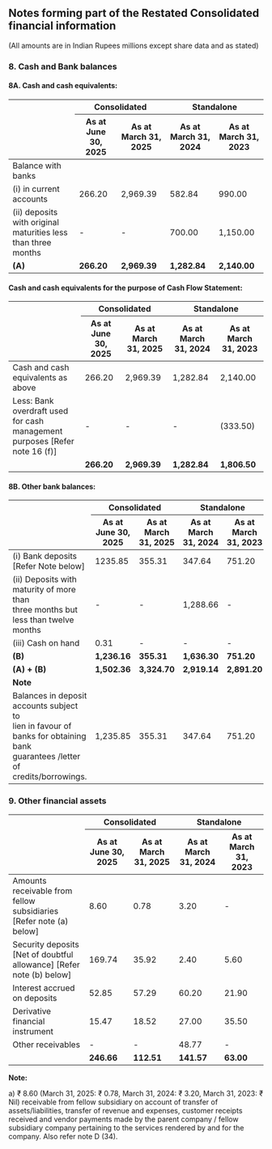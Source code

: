 ## Notes forming part of the Restated Consolidated financial information

(All amounts are in Indian Rupees millions except share data and as stated)

### 8. Cash and Bank balances

#### 8A. Cash and cash equivalents:

<table><thead><tr><th rowspan="2"></th><th colspan="2">Consolidated</th><th colspan="2">Standalone</th></tr><tr><th>As at<br>June 30, 2025</th><th>As at<br>March 31, 2025</th><th>As at<br>March 31, 2024</th><th>As at<br>March 31, 2023</th></tr></thead><tbody><tr><td>Balance with banks</td><td></td><td></td><td></td><td></td></tr><tr><td>(i) in current accounts</td><td>266.20</td><td>2,969.39</td><td>582.84</td><td>990.00</td></tr><tr><td>(ii) deposits with original maturities less<br>than three months</td><td>-</td><td>-</td><td>700.00</td><td>1,150.00</td></tr><tr><td><strong>(A)</strong></td><td><strong>266.20</strong></td><td><strong>2,969.39</strong></td><td><strong>1,282.84</strong></td><td><strong>2,140.00</strong></td></tr></tbody></table>

#### Cash and cash equivalents for the purpose of Cash Flow Statement:

<table><thead><tr><th rowspan="2"></th><th colspan="2">Consolidated</th><th colspan="2">Standalone</th></tr><tr><th>As at<br>June 30, 2025</th><th>As at<br>March 31, 2025</th><th>As at<br>March 31, 2024</th><th>As at<br>March 31, 2023</th></tr></thead><tbody><tr><td>Cash and cash equivalents as above</td><td>266.20</td><td>2,969.39</td><td>1,282.84</td><td>2,140.00</td></tr><tr><td>Less: Bank overdraft used for cash<br>management purposes [Refer note 16 (f)]</td><td>-</td><td>-</td><td>-</td><td>(333.50)</td></tr><tr><td></td><td><strong>266.20</strong></td><td><strong>2,969.39</strong></td><td><strong>1,282.84</strong></td><td><strong>1,806.50</strong></td></tr></tbody></table>

#### 8B. Other bank balances:

<table><thead><tr><th rowspan="2"></th><th colspan="2">Consolidated</th><th colspan="2">Standalone</th></tr><tr><th>As at<br>June 30, 2025</th><th>As at<br>March 31, 2025</th><th>As at<br>March 31, 2024</th><th>As at<br>March 31, 2023</th></tr></thead><tbody><tr><td>(i) Bank deposits [Refer Note below]</td><td>1235.85</td><td>355.31</td><td>347.64</td><td>751.20</td></tr><tr><td>(ii) Deposits with maturity of more than<br>three months but less than twelve months</td><td>-</td><td>-</td><td>1,288.66</td><td>-</td></tr><tr><td>(iii) Cash on hand</td><td>0.31</td><td>-</td><td>-</td><td>-</td></tr><tr><td><strong>(B)</strong></td><td><strong>1,236.16</strong></td><td><strong>355.31</strong></td><td><strong>1,636.30</strong></td><td><strong>751.20</strong></td></tr><tr><td><strong>(A) + (B)</strong></td><td><strong>1,502.36</strong></td><td><strong>3,324.70</strong></td><td><strong>2,919.14</strong></td><td><strong>2,891.20</strong></td></tr><tr><td><strong>Note</strong></td><td></td><td></td><td></td><td></td></tr><tr><td>Balances in deposit accounts subject to<br>lien in favour of banks for obtaining bank<br>guarantees /letter of credits/borrowings.</td><td>1,235.85</td><td>355.31</td><td>347.64</td><td>751.20</td></tr></tbody></table>

### 9. Other financial assets

<table><thead><tr><th rowspan="2"></th><th colspan="2">Consolidated</th><th colspan="2">Standalone</th></tr><tr><th>As at<br>June 30, 2025</th><th>As at<br>March 31, 2025</th><th>As at<br>March 31, 2024</th><th>As at<br>March 31, 2023</th></tr></thead><tbody><tr><td>Amounts receivable from fellow<br>subsidiaries [Refer note (a) below]</td><td>8.60</td><td>0.78</td><td>3.20</td><td>-</td></tr><tr><td>Security deposits [Net of doubtful<br>allowance] [Refer note (b) below]</td><td>169.74</td><td>35.92</td><td>2.40</td><td>5.60</td></tr><tr><td>Interest accrued on deposits</td><td>52.85</td><td>57.29</td><td>60.20</td><td>21.90</td></tr><tr><td>Derivative financial instrument</td><td>15.47</td><td>18.52</td><td>27.00</td><td>35.50</td></tr><tr><td>Other receivables</td><td>-</td><td>-</td><td>48.77</td><td>-</td></tr><tr><td></td><td><strong>246.66</strong></td><td><strong>112.51</strong></td><td><strong>141.57</strong></td><td><strong>63.00</strong></td></tr></tbody></table>

**Note:**

a) ₹ 8.60 (March 31, 2025: ₹ 0.78, March 31, 2024: ₹ 3.20, March 31, 2023: ₹ Nil) receivable from fellow subsidiary on account of transfer of assets/liabilities, transfer of revenue and expenses, customer receipts received and vendor payments made by the parent company / fellow subsidiary company pertaining to the services rendered by and for the company. Also refer note D (34).
